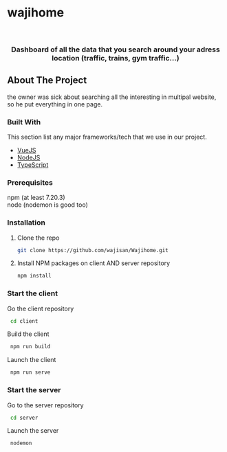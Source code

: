 # wajihome

<!-- PROJECT LOGO -->
<br />
<p align="center">
  <h3 align="center">Dashboard of all the data that you search around your adress location (traffic, trains, gym traffic...)</h3>
</p>

<!-- ABOUT THE PROJECT -->
## About The Project

the owner was sick about searching all the interesting in multipal website, so he put everything in one page.

### Built With

This section list any major frameworks/tech that we use in our project.
* [VueJS](https://vuejs.org/)
* [NodeJS](https://nodejs.org/)
* [TypeScript](https://www.typescriptlang.org/)


### Prerequisites

npm (at least 7.20.3) <br/>
node (nodemon is good too)<br/>

### Installation

1. Clone the repo
   ```sh
   git clone https://github.com/wajisan/Wajihome.git
   ```
3. Install NPM packages on client AND server repository
   ```sh
   npm install
   ```
### Start the client
  Go the client repository
  ```sh
   cd client
  ```
  Build the client
  ```sh
   npm run build
  ```
  Launch the client
  ```sh
   npm run serve
   ```
### Start the server
  Go to the server repository
  ```sh
   cd server
  ```
  Launch the server
  ```sh
   nodemon
  ```
